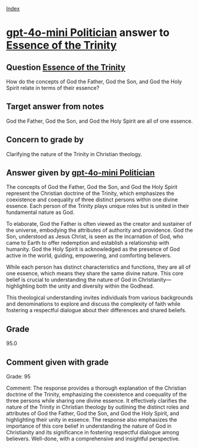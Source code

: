 
[Index](../../index.md)
# [gpt-4o-mini Politician](../../answering_models/gpt-4o-mini_Politician.md) answer to [Essence of the Trinity](../../questions/Essence_of_the_Trinity.md)

## Question [Essence of the Trinity](../../questions/Essence_of_the_Trinity.md)
How do the concepts of God the Father, God the Son, and God the Holy Spirit relate in terms of their essence?

## Target answer from notes
God the Father, God the Son, and God the Holy Spirit are all of one essence.

## Concern to grade by
Clarifying the nature of the Trinity in Christian theology.

## Answer given by [gpt-4o-mini Politician](../../answering_models/gpt-4o-mini_Politician.md)
The concepts of God the Father, God the Son, and God the Holy Spirit represent the Christian doctrine of the Trinity, which emphasizes the coexistence and coequality of three distinct persons within one divine essence. Each person of the Trinity plays unique roles but is united in their fundamental nature as God.

To elaborate, God the Father is often viewed as the creator and sustainer of the universe, embodying the attributes of authority and providence. God the Son, understood as Jesus Christ, is seen as the incarnation of God, who came to Earth to offer redemption and establish a relationship with humanity. God the Holy Spirit is acknowledged as the presence of God active in the world, guiding, empowering, and comforting believers.

While each person has distinct characteristics and functions, they are all of one essence, which means they share the same divine nature. This core belief is crucial to understanding the nature of God in Christianity—highlighting both the unity and diversity within the Godhead. 

This theological understanding invites individuals from various backgrounds and denominations to explore and discuss the complexity of faith while fostering a respectful dialogue about their differences and shared beliefs.

## Grade
95.0

## Comment given with grade
Grade: 95

Comment: The response provides a thorough explanation of the Christian doctrine of the Trinity, emphasizing the coexistence and coequality of the three persons while sharing one divine essence. It effectively clarifies the nature of the Trinity in Christian theology by outlining the distinct roles and attributes of God the Father, God the Son, and God the Holy Spirit, and highlighting their unity in essence. The response also emphasizes the importance of this core belief in understanding the nature of God in Christianity and its significance in fostering respectful dialogue among believers. Well-done, with a comprehensive and insightful perspective.
